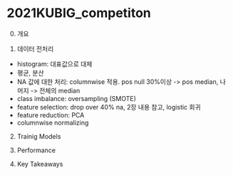 # 2021KUBIG_competiton
0. 개요


1. 데이터 전처리
- histogram: 대표값으로 대체
- 평균, 분산
- NA 값에 대한 처리: columnwise 적용. pos null 30%이상 -> pos median, 나머지 -> 전체의 median
- class imbalance: oversampling (SMOTE)
- feature selection: drop over 40% na, 2장 내용 참고, logistic 회귀
- feature reduction: PCA
- columnwise normalizing


2. Trainig Models

3. Performance

4. Key Takeaways
